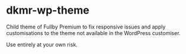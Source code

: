 dkmr-wp-theme
=============

Child theme of Fullby Premium to fix responsive issues and apply customisations to the theme not available in the WordPress customiser.

Use entirely at your own risk.
